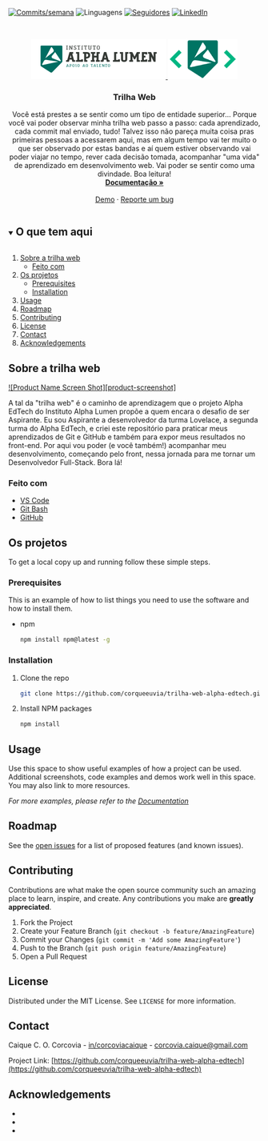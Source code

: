 <!--
*** Thanks for checking out the Best-README-Template. If you have a suggestion
*** that would make this better, please fork the repo and create a pull request
*** or simply open an issue with the tag "enhancement".
*** Thanks again! Now go create something AMAZING! :D
***
***
***
*** To avoid retyping too much info. Do a search and replace for the following:
*** github_username, repo_name, twitter_handle, email, project_title, project_description
-->



<!-- PROJECT SHIELDS -->
<!--
*** I'm using markdown "reference style" links for readability.
*** Reference links are enclosed in brackets [ ] instead of parentheses ( ).
*** See the bottom of this document for the declaration of the reference variables
*** for contributors-url, forks-url, etc. This is an optional, concise syntax you may use.
*** https://www.markdownguide.org/basic-syntax/#reference-style-links
-->
[![Commits/semana][commits-shield]][commits-url]
![Linguagens][linguagens-shield]
[![Seguidores][seguidores-shield]][seguidores-url]
[![LinkedIn][linkedin-shield]][linkedin-url]



<!-- PROJECT LOGO -->
<br />
<p align="center">
  <a href="https://github.com/corqueeuvia/trilha-web-alpha-edtech">
    <img src="imagens/logo-instituto-alpha-lumen.png" alt="Logo" height="80">
    <img src="imagens/logo-alpha-edtech.png" alt="Logo" height="80">
  </a>

  <h3 align="center">Trilha Web</h3>

  <p align="center">
    Você está prestes a se sentir como um tipo de entidade superior... Porque você vai poder observar minha trilha web passo a passo: cada aprendizado, cada commit mal enviado, tudo! Talvez isso não pareça muita coisa pras primeiras pessoas a acessarem aqui, mas em algum tempo vai ter muito o que ser observado por estas bandas e aí quem estiver observando vai poder viajar no tempo, rever cada decisão tomada, acompanhar "uma vida" de aprendizado em desenvolvimento web. Vai poder se sentir como uma divindade. Boa leitura!
    <br />
    <a href="https://github.com/corqueeuvia/trilha-web-alpha-edtech"><strong>Documentação »</strong></a>
    <br />
    <br />
    <a href="https://github.com/corqueeuvia/trilha-web-alpha-edtech">Demo</a>
    ·
    <a href="https://github.com/corqueeuvia/trilha-web-alpha-edtech/issues">Reporte um bug</a>
  </p>
</p>



<!-- TABLE OF CONTENTS -->
<details open="open">
  <summary><h2 style="display: inline-block">O que tem aqui</h2></summary>
  <ol>
    <li>
      <a href="#about-the-project">Sobre a trilha web</a>
      <ul>
        <li><a href="#built-with">Feito com</a></li>
      </ul>
    </li>
    <li>
      <a href="#getting-started">Os projetos</a>
      <ul>
        <li><a href="#prerequisites">Prerequisites</a></li>
        <li><a href="#installation">Installation</a></li>
      </ul>
    </li>
    <li><a href="#usage">Usage</a></li>
    <li><a href="#roadmap">Roadmap</a></li>
    <li><a href="#contributing">Contributing</a></li>
    <li><a href="#license">License</a></li>
    <li><a href="#contact">Contact</a></li>
    <li><a href="#acknowledgements">Acknowledgements</a></li>
  </ol>
</details>



<!-- ABOUT THE PROJECT -->
## Sobre a trilha web

[![Product Name Screen Shot][product-screenshot]](https://example.com)

A tal da "trilha web" é o caminho de aprendizagem que o projeto Alpha EdTech do Instituto Alpha Lumen propõe a quem encara o desafio de ser Aspirante. Eu sou Aspirante a desenvolvedor da turma Lovelace, a segunda turma do Alpha EdTech, e criei este repositório para praticar meus aprendizados de Git e GitHub e também para expor meus resultados no front-end. Por aqui vou poder (e você também!) acompanhar meu desenvolvimento, começando pelo front, nessa jornada para me tornar um Desenvolvedor Full-Stack. Bora lá! 


### Feito com

* [VS Code](https://code.visualstudio.com/)
* [Git Bash](https://gitforwindows.org/)
* [GitHub](https://github.com/)



<!-- GETTING STARTED -->
## Os projetos

To get a local copy up and running follow these simple steps.

### Prerequisites

This is an example of how to list things you need to use the software and how to install them.
* npm
  ```sh
  npm install npm@latest -g
  ```

### Installation

1. Clone the repo
   ```sh
   git clone https://github.com/corqueeuvia/trilha-web-alpha-edtech.git
   ```
2. Install NPM packages
   ```sh
   npm install
   ```



<!-- USAGE EXAMPLES -->
## Usage

Use this space to show useful examples of how a project can be used. Additional screenshots, code examples and demos work well in this space. You may also link to more resources.

_For more examples, please refer to the [Documentation](https://example.com)_



<!-- ROADMAP -->
## Roadmap

See the [open issues](https://github.com/corqueeuvia/trilha-web-alpha-edtech/issues) for a list of proposed features (and known issues).



<!-- CONTRIBUTING -->
## Contributing

Contributions are what make the open source community such an amazing place to learn, inspire, and create. Any contributions you make are **greatly appreciated**.

1. Fork the Project
2. Create your Feature Branch (`git checkout -b feature/AmazingFeature`)
3. Commit your Changes (`git commit -m 'Add some AmazingFeature'`)
4. Push to the Branch (`git push origin feature/AmazingFeature`)
5. Open a Pull Request



<!-- LICENSE -->
## License

Distributed under the MIT License. See `LICENSE` for more information.



<!-- CONTACT -->
## Contact

Caique C. O. Corcovia - [in/corcoviacaique](https://linkedin.com/in/corcoviacaique) - corcovia.caique@gmail.com

Project Link: [https://github.com/corqueeuvia/trilha-web-alpha-edtech](https://github.com/corqueeuvia/trilha-web-alpha-edtech)



<!-- ACKNOWLEDGEMENTS -->
## Acknowledgements

* []()
* []()
* []()





<!-- MARKDOWN LINKS & IMAGES -->
<!-- https://www.markdownguide.org/basic-syntax/#reference-style-links -->
[commits-shield]: https://img.shields.io/github/commit-activity/w/corqueeuvia/trilha-web-alpha-edtech?style=for-the-badge
[commits-url]: https://github.com/corqueeuvia/trilha-web-alpha-edtech/graphs/commit-activity
[linguagens-shield]: https://img.shields.io/github/languages/top/corqueeuvia/trilha-web-alpha-edtech?style=for-the-badge
[seguidores-shield]: https://img.shields.io/github/followers/corqueeuvia?style=for-the-badge
[seguidores-url]: https://github.com/corqueeuvia?tab=followers
[linkedin-shield]: https://img.shields.io/badge/-LinkedIn-black.svg?style=for-the-badge&logo=linkedin&colorB=555
[linkedin-url]: https://linkedin.com/in/corcoviacaique